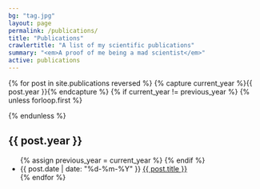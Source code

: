 ```yaml
---
bg: "tag.jpg"
layout: page
permalink: /publications/
title: "Publications"
crawlertitle: "A list of my scientific publications"
summary: "<em>A proof of me being a mad scientist</em>"
active: publications
---
```



{% for post in site.publications reversed %}
    {% capture current_year %}{{ post.year }}{% endcapture %}
    {% if current_year != previous_year %}
        {% unless forloop.first %}
</ul>        
        {% endunless %}
<h2 class="category-key" id="{{ post.year }}">{{ post.year }}</h2>
<ul class="year">
        {% assign previous_year = current_year %}
    {% endif %}
<li>
    {{ post.date | date: "%d-%m-%Y" }} <a href="{{ post.url }}">{{ post.title }}</a>
</li>
{% endfor %}